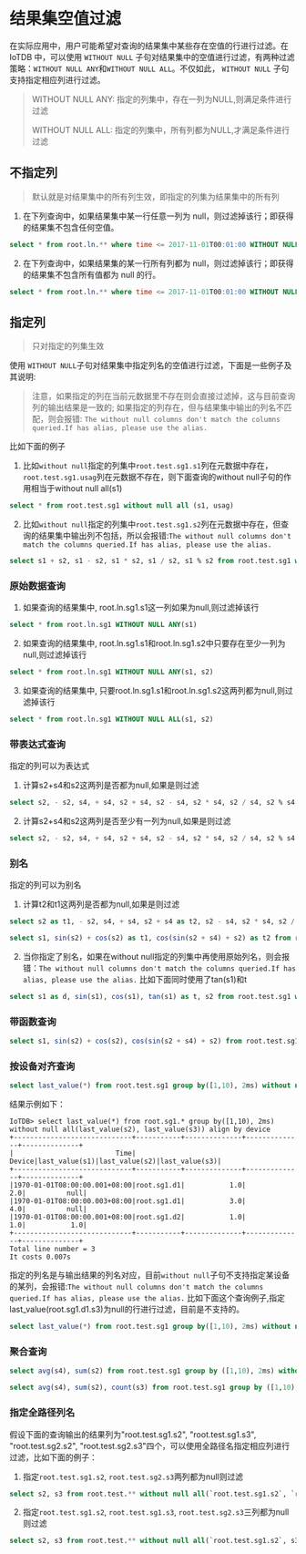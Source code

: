 <!--

    Licensed to the Apache Software Foundation (ASF) under one
    or more contributor license agreements.  See the NOTICE file
    distributed with this work for additional information
    regarding copyright ownership.  The ASF licenses this file
    to you under the Apache License, Version 2.0 (the
    "License"); you may not use this file except in compliance
    with the License.  You may obtain a copy of the License at
    
        http://www.apache.org/licenses/LICENSE-2.0
    
    Unless required by applicable law or agreed to in writing,
    software distributed under the License is distributed on an
    "AS IS" BASIS, WITHOUT WARRANTIES OR CONDITIONS OF ANY
    KIND, either express or implied.  See the License for the
    specific language governing permissions and limitations
    under the License.

-->

# 结果集空值过滤

在实际应用中，用户可能希望对查询的结果集中某些存在空值的行进行过滤。在 IoTDB 中，可以使用  `WITHOUT NULL`  子句对结果集中的空值进行过滤，有两种过滤策略：`WITHOUT NULL ANY`和`WITHOUT NULL ALL`。不仅如此， `WITHOUT NULL`  子句支持指定相应列进行过滤。

> WITHOUT NULL ANY: 指定的列集中，存在一列为NULL,则满足条件进行过滤
> 
> WITHOUT NULL ALL: 指定的列集中，所有列都为NULL,才满足条件进行过滤

## 不指定列

> 默认就是对结果集中的所有列生效，即指定的列集为结果集中的所有列

1. 在下列查询中，如果结果集中某一行任意一列为 null，则过滤掉该行；即获得的结果集不包含任何空值。

```sql
select * from root.ln.** where time <= 2017-11-01T00:01:00 WITHOUT NULL ANY
```

2. 在下列查询中，如果结果集的某一行所有列都为 null，则过滤掉该行；即获得的结果集不包含所有值都为 null 的行。

```sql
select * from root.ln.** where time <= 2017-11-01T00:01:00 WITHOUT NULL ALL
```

## 指定列

> 只对指定的列集生效

使用 `WITHOUT NULL`子句对结果集中指定列名的空值进行过滤，下面是一些例子及其说明:

> 注意，如果指定的列在当前元数据里不存在则会直接过滤掉，这与目前查询列的输出结果是一致的;
> 如果指定的列存在，但与结果集中输出的列名不匹配，则会报错: `The without null columns don't match the columns queried.If has alias, please use the alias.`

比如下面的例子

1. 比如`without null`指定的列集中`root.test.sg1.s1`列在元数据中存在，`root.test.sg1.usag`列在元数据不存在，则下面查询的without null子句的作用相当于without null all(s1)

```sql
select * from root.test.sg1 without null all (s1, usag)
```

2. 比如`without null`指定的列集中`root.test.sg1.s2`列在元数据中存在，但查询的结果集中输出列不包括，所以会报错:`The without null columns don't match the columns queried.If has alias, please use the alias.`

```sql
select s1 + s2, s1 - s2, s1 * s2, s1 / s2, s1 % s2 from root.test.sg1 without null all (s1+s2, s2)
```

### 原始数据查询

1. 如果查询的结果集中, root.ln.sg1.s1这一列如果为null,则过滤掉该行

```sql
select * from root.ln.sg1 WITHOUT NULL ANY(s1)
```

2. 如果查询的结果集中, root.ln.sg1.s1和root.ln.sg1.s2中只要存在至少一列为null,则过滤掉该行

```sql
select * from root.ln.sg1 WITHOUT NULL ANY(s1, s2)
```

3. 如果查询的结果集中, 只要root.ln.sg1.s1和root.ln.sg1.s2这两列都为null,则过滤掉该行

```sql
select * from root.ln.sg1 WITHOUT NULL ALL(s1, s2)
```

### 带表达式查询

指定的列可以为表达式

1. 计算s2+s4和s2这两列是否都为null,如果是则过滤

```sql
select s2, - s2, s4, + s4, s2 + s4, s2 - s4, s2 * s4, s2 / s4, s2 % s4 from root.test.sg1 without null all (s2+s4, s2)
``` 

2. 计算s2+s4和s2这两列是否至少有一列为null,如果是则过滤

```sql
select s2, - s2, s4, + s4, s2 + s4, s2 - s4, s2 * s4, s2 / s4, s2 % s4 from root.test.sg1 without null any (s2+s4, s2)
``` 

### 别名

指定的列可以为别名

1. 计算t2和t1这两列是否都为null,如果是则过滤

```sql
select s2 as t1, - s2, s4, + s4, s2 + s4 as t2, s2 - s4, s2 * s4, s2 / s4, s2 % s4 from root.test.sg1 without null all (t2, t1)
```

```sql
select s1, sin(s2) + cos(s2) as t1, cos(sin(s2 + s4) + s2) as t2 from root.test.sg1 without null all (t1, t2)
```

2. 当你指定了别名，如果在without null指定的列集中再使用原始列名，则会报错：`The without null columns don't match the columns queried.If has alias, please use the alias.` 比如下面同时使用了tan(s1)和t

```sql
select s1 as d, sin(s1), cos(s1), tan(s1) as t, s2 from root.test.sg1 without null all(d,  tan(s1), t) limit 5
```

### 带函数查询

```sql
select s1, sin(s2) + cos(s2), cos(sin(s2 + s4) + s2) from root.test.sg1 without null all (sin(s2) + cos(s2), cos(sin(s2 + s4) + s2))
```

### 按设备对齐查询

```sql
select last_value(*) from root.test.sg1 group by([1,10), 2ms) without null all(last_value(s2), last_value(s3)) align by device
```

结果示例如下：

```
IoTDB> select last_value(*) from root.sg1.* group by([1,10), 2ms) without null all(last_value(s2), last_value(s3)) align by device
+-----------------------------+-----------+--------------+--------------+--------------+
|                         Time|     Device|last_value(s1)|last_value(s2)|last_value(s3)|
+-----------------------------+-----------+--------------+--------------+--------------+
|1970-01-01T08:00:00.001+08:00|root.sg1.d1|           1.0|           2.0|          null|
|1970-01-01T08:00:00.003+08:00|root.sg1.d1|           3.0|           4.0|          null|
|1970-01-01T08:00:00.001+08:00|root.sg1.d2|           1.0|           1.0|           1.0|
+-----------------------------+-----------+--------------+--------------+--------------+
Total line number = 3
It costs 0.007s
```

指定的列名是与输出结果的列名对应，目前`without null`子句不支持指定某设备的某列，会报错:`The without null columns don't match the columns queried.If has alias, please use the alias.` 比如下面这个查询例子,指定last_value(root.sg1.d1.s3)为null的行进行过滤，目前是不支持的。

```sql
select last_value(*) from root.test.sg1 group by([1,10), 2ms) without null all(last_value(`root.sg1.d1.s3`)) align by device
```

### 聚合查询

```sql
select avg(s4), sum(s2) from root.test.sg1 group by ([1,10), 2ms) without null all(sum(s2))
```

```sql
select avg(s4), sum(s2), count(s3) from root.test.sg1 group by ([1,10), 2ms) without null all(avg(s4), sum(s2))
```

### 指定全路径列名

假设下面的查询输出的结果列为"root.test.sg1.s2", "root.test.sg1.s3", "root.test.sg2.s2", "root.test.sg2.s3"四个，可以使用全路径名指定相应列进行过滤，比如下面的例子：

1. 指定`root.test.sg1.s2`, `root.test.sg2.s3`两列都为null则过滤

```sql
select s2, s3 from root.test.** without null all(`root.test.sg1.s2`, `root.test.sg2.s3`)
```

2. 指定`root.test.sg1.s2`, `root.test.sg1.s3`, `root.test.sg2.s3`三列都为null则过滤

```sql
select s2, s3 from root.test.** without null all(`root.test.sg1.s2`, s3)
```